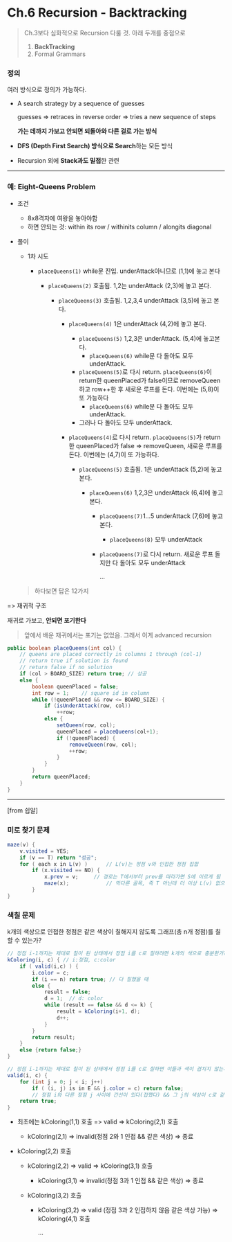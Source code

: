 # Ch.6 Recursion - Backtracking

> Ch.3보다 심화적으로 Recursion 다룰 것. 아래 두개를 중점으로
>
> 1. **BackTracking**
> 2. Formal Grammars

### 정의

여러 방식으로 정의가 가능하다.

- A search strategy by a sequence of guesses

  guesses => retraces in reverse order => tries a new sequence of steps

  **가는 데까지 가보고 안되면 되돌아와 다른 걸로 가는 방식**

- **DFS (Depth First Search) 방식으로 Search**하는 모든 방식

- Recursion 외에 **Stack과도 밀접**한 관련


---


### 예: Eight-Queens Problem 

- 조건
  - 8x8격자에 여왕을 놓아야함
  - 하면 안되는 것: within its row / withinits column / alongits diagonal


- 풀이
  - 1차 시도
    - `placeQueens(1)` while문 진입. underAttack아니므로 (1,1)에 놓고 본다

      - `placeQueens(2)` 호출됨. 1,2는 underAttack (2,3)에 놓고 본다.

        - `placeQueens(3)` 호출됨. 1,2,3,4 underAttack (3,5)에 놓고 본다.

          - `placeQueens(4)` 1은 underAttack (4,2)에 놓고 본다.

            - `placeQueens(5)` 1,2,3은 underAttack. (5,4)에 놓고본다.
              - `placeQueens(6)` while문 다 돌아도 모두 underAttack. 
            - `placeQueens(5)`로 다시 return. `placeQueens(6)`이 return한 queenPlaced가 false이므로 removeQueen하고 row++한 후 새로운 루프를 돈다. 이번에는 (5,8)이 또 가능하다
              - `placeQueens(6)` while문 다 돌아도 모두 underAttack. 
            - 그러나 다 돌아도 모두 underAttack.

          - `placeQueens(4)`로 다시 return. `placeQueens(5)`가 return한 queenPlaced가 false => removeQueen, 새로운 루프를 돈다. 이번에는 (4,7)이 또 가능하다.

            - `placeQueens(5)` 호출됨. 1은 underAttack (5,2)에 놓고 본다.

              - `placeQueens(6)` 1,2,3은 underAttack (6,4)에 놓고 본다.

                - `placeQueens(7)`1…5 underAttack (7,6)에 놓고 본다.

                  - `placeQueens(8)` 모두 underAttack

                - `placeQueens(7)`로 다시 return. 새로운 루프 돌지만 다 돌아도 모두 underAttack

                  ...

  > 하다보면 답은 12가지

=> 재귀적 구조

재귀로 가보고, **안되면 포기한다**

> 앞에서 배운 재귀에서는 포기는 없었음. 그래서 이게 advanced recursion

```java
public boolean placeQueens(int col) {
    // queens are placed correctly in columns 1 through (col-1)
    // return true if solution is found
    // return false if no solution
    if (col > BOARD_SIZE) return true; // 성공
    else {
        boolean queenPlaced = false;
        int row = 1;	// square id in column
        while (!queenPlaced && row <= BOARD_SIZE) {
            if (isUnderAttack(row, col))
                ++row;
            else {
                setQueen(row, col);
                queenPlaced = placeQueens(col+1);
                if (!queenPlaced) {
                    removeQueen(row, col);
                    ++row;
                }
            }
        }
        return queenPlaced;
    }
}
```



---

[from 쉽알]

### 미로 찾기 문제

```java
maze(v) {
    v.visited = YES;
    if (v == T) return "성공";
    for ( each x in L(v) )		// L(v)는 정점 v와 인접한 정점 집합
        if (x.visited == NO) {
            x.prev = v;		// 경로는 T에서부터 prev를 따라가면 S에 이르게 됨
            maze(x);			// 막다른 골목, 즉 T 아닌데 더 이상 L(v) 없으면 알아서 종료 후 새로운 루프 시작
        }
}
```



### 색칠 문제

k개의 색상으로 인접한 정점은 같은 색상이 칠해지지 않도록 그래프(총 n개 정점)를 칠할 수 있는가?

```java
// 정점 i-1까지는 제대로 칠이 된 상태에서 정점 i를 c로 칠하려면 k개의 색으로 충분한가?
kColoring(i, c) { // i:정점, c:color
    if ( valid(i,c) ) {
        i.color = c;
        if (i == n) return true; // 다 칠했을 때
        else {
            result = false;
            d = 1;	// d: color
            while (result == false && d <= k) {
                result = kColoring(i+1, d);
                d++;
            }
        }
        return result;
    } 
    else {return false;}
}

// 정점 i-1까지는 제대로 칠이 된 상태에서 정점 i를 c로 칠하면 이들과 색이 겹치지 않는가?
valid(i, c) {
    for (int j = 0; j < i; j++)
        if ( (i, j) is in E && j.color = c) return false;
    	// 정점 i와 다른 정점 j 사이에 간선이 있다(접했다) && 그 j의 색상이 c로 같다
    return true;
}
```

- 최초에는 kColoring(1,1) 호출 => valid => kColoring(2,1) 호출 

  - kColoring(2,1) => invalid(정점 2와 1 인접 && 같은 색상) => 종료

- kColoring(2,2) 호출

  - kColoring(2,2) => valid => kColoring(3,1) 호출

    - kColoring(3,1) => invalid(정점 3과 1 인접 && 같은 색상) => 종료

  - kColoring(3,2) 호출

    - kColoring(3,2) => valid (정점 3과 2 인접하지 않음 같은 색상 가능) => kColoring(4,1) 호출

      ...
